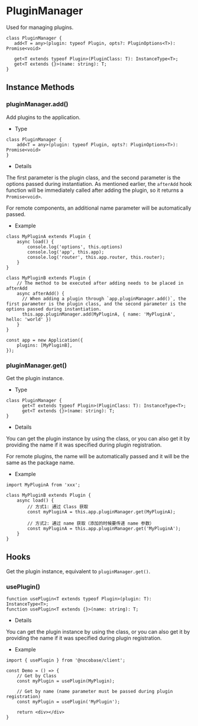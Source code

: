# PluginManager

Used for managing plugins.

```tsx | pure
class PluginManager {
   add<T = any>(plugin: typeof Plugin, opts?: PluginOptions<T>): Promise<void>

   get<T extends typeof Plugin>(PluginClass: T): InstanceType<T>;
   get<T extends {}>(name: string): T;
}
```

## Instance Methods

### pluginManager.add()

Add plugins to the application.

- Type

```tsx | pure
class PluginManager {
    add<T = any>(plugin: typeof Plugin, opts?: PluginOptions<T>): Promise<void>
}
```

- Details

The first parameter is the plugin class, and the second parameter is the options passed during instantiation. As mentioned earlier, the `afterAdd` hook function will be immediately called after adding the plugin, so it returns a `Promise<void>`.

For remote components, an additional name parameter will be automatically passed.

- Example

```tsx | pure
class MyPluginA extends Plugin {
    async load() {
        console.log('options', this.options)
        console.log('app', this.app);
        console.log('router', this.app.router, this.router);
    }
}

class MyPluginB extends Plugin {
    // The method to be executed after adding needs to be placed in afterAdd
    async afterAdd() {
      // When adding a plugin through `app.pluginManager.add()`, the first parameter is the plugin class, and the second parameter is the options passed during instantiation.
      this.app.pluginManager.add(MyPluginA, { name: 'MyPluginA', hello: 'world' })
    }
}

const app = new Application({
    plugins: [MyPluginB],
});
```

### pluginManager.get()

Get the plugin instance.

- Type

```tsx | pure
class PluginManager {
      get<T extends typeof Plugin>(PluginClass: T): InstanceType<T>;
      get<T extends {}>(name: string): T;
}
```

- Details

You can get the plugin instance by using the class, or you can also get it by providing the name if it was specified during plugin registration.

For remote plugins, the name will be automatically passed and it will be the same as the package name.

- Example

```tsx | pure
import MyPluginA from 'xxx';

class MyPluginB extends Plugin {
    async load() {
        // 方式1: 通过 Class 获取
        const myPluginA = this.app.pluginManager.get(MyPluginA);

        // 方式2: 通过 name 获取（添加的时候要传递 name 参数）
        const myPluginA = this.app.pluginManager.get('MyPluginA');
    }
}
```

## Hooks

Get the plugin instance, equivalent to `pluginManager.get()`.

### usePlugin()

```tsx | pure
function usePlugin<T extends typeof Plugin>(plugin: T): InstanceType<T>;
function usePlugin<T extends {}>(name: string): T;
```

- Details

You can get the plugin instance by using the class, or you can also get it by providing the name if it was specified during plugin registration.

- Example

```tsx | pure
import { usePlugin } from '@nocobase/client';

const Demo = () => {
    // Get by Class
    const myPlugin = usePlugin(MyPlugin);

    // Get by name (name parameter must be passed during plugin registration)
    const myPlugin = usePlugin('MyPlugin');

    return <div></div>
}
```
